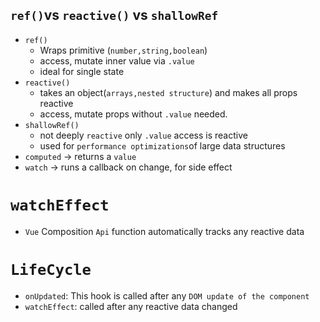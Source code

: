## `ref()`vs `reactive()` vs `shallowRef`
- `ref()`
	- Wraps primitive (`number,string,boolean`)
	- access, mutate inner value via `.value`
	- ideal for single state
- `reactive()`
	- takes an object(`arrays,nested structure`)  and makes all props reactive
	- access, mutate props without `.value` needed.
- `shallowRef()`
	-  not deeply `reactive` only `.value` access is reactive
	- used for `performance optimizations`of large data structures
- `computed` → returns a `value`
- `watch` → runs a callback on change, for side effect
# `watchEffect` 
- `Vue` Composition `Api` function automatically tracks any reactive data
# `LifeCycle`
- `onUpdated`: This hook is called after any `DOM update of the component`
-  `watchEffect`: called after any reactive data changed


